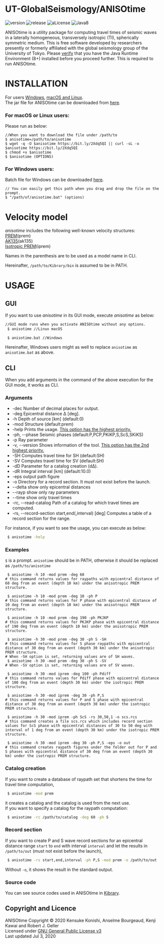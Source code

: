# UT-GlobalSeismology/ANISOtime

![version](https://img.shields.io/badge/version-1.3.8-yellow.svg)
![release](https://img.shields.io/badge/release-Taoyuan-yellow.svg)
![aLicense](https://img.shields.io/badge/license-GPL--3-blue.svg?style=flat)
![Java8](https://img.shields.io/badge/dependencies-JRE%208-brightgreen.svg)


ANISOtime is a utility package for computing travel times of seismic waves in a laterally homogeneous, transversely isotropic (TI), spherically symmetric medium. This is free software developed by researchers presently or formerly affiliated with the global seismology group of the University of Tokyo. 
Please [verify](https://java.com/ja/download/installed8.jsp) that you have the Java Runtime Environment (8+) installed before you proceed further. This is required to run ANISOtime.

# INSTALLATION

For users [Windows](#for-windows-users), [macOS and Linux](#for-macos-or-linux-users).  
The jar file for ANISOtime can be downloaded from [here](https://bit.ly/33hAaQy).

### For macOS or Linux users:
 
Please run as below:

    //When you want to download the file under /path/to 
    $ anisotime=/path/to/anisotime
    $ wget -q -O $anisotime https://bit.ly/2Xdq5QI || curl -sL -o $anisotime https://bit.ly/2Xdq5QI
    $ chmod +x $anisotime
    $ $anisotime (OPTIONS)

### For Windows users:

Batch file for Windows can be downloaded [here](https://bit.ly/2QUnqJr).

    // You can easily get this path when you drag and drop the file on the prompt.
    $ "/path/of/anisotime.bat" (options)

# Velocity model
*anisotime* includes the following well-known velocity structures:  
[PREM](http://ds.iris.edu/ds/products/emc-prem/)(prem)  
[AK135](http://ds.iris.edu/ds/products/emc-ak135-f/)(ak135)  
[Isotropic PREM](http://www.sciencedirect.com/science/article/pii/0031920181900467)(iprem)

Names in the parenthesis are to be used as a model name in CLI.

Hereinafter, ```/path/to/Kibrary/bin``` is assumed to be in PATH.

# USAGE
## GUI
If you want to use *anisotime* in its GUI mode, execute *anisotime* as below:
``` bash
//GUI mode runs when you activate ANISOtime without any options.
 $ anisotime //Linux macOS
```

```windows
 $ anisotime.bat //Windows
```

Hereinafter, Windows users might as well to replace ```anisotime``` as ```anisotime.bat``` as above.


## CLI
When you add arguments in the command of the above execution for the GUI mode,
it works as CLI.

### Arguments
* -dec <arg> Number of decimal places for output.
* -deg <arg> Epicentral distance &Delta; [deg].
* -h <arg>   Depth of source [km] (default:0)
* -mod <arg> Structure (default:prem)
* -help Prints the usage. <u>This option has the highest priority.</u>
* -ph, --phase <arg> Seismic phases (default:P,PCP,PKiKP,S,ScS,SKiKS)
* -p <arg> Ray parameter
* -v, --version Shows information of the tool. <u>This option has the 2nd highest priority.</u>
* -SH Computes travel time for SH (default:SH)
* -SV Computes travel time for SV (default:SH)
* -dD <arg> Parameter for a catalog creation (dΔ).
* -dR <arg> Integral interval [km] (default:10.0)
* -eps  output path figure
* -o <arg> Directory for a record section. It must not exist before the launch.
* --delta  show only epicentral distances
* --rayp   show only ray parameters
* --time     show only travel times
* -rc, --read-catalog <arg> Path of a catalog for which travel times are computed.
* -rs, --record-section <arg>   start,end(,interval) [deg] Computes a table of a record section for the range.

  

For instance, if you want to see the usage, you can execute as below:
``` bash
 $ anisotime -help
```

### Examples

```$``` is a prompt. ```anisotime``` should be in PATH, otherwise it should be replaced as ```/path/to/anisotime```
```
 $ anisotime -h 10 -mod prem -deg 60 
# this command returns values for raypaths with epicentral distance of 60 deg from an event (depth 10 km) under the anisotropic PREM structure.
```

```
 $ anisotime -h 10 -mod prem -deg 10 -ph P 
# this command returns values for P phase with epicentral distance of 10 deg from an event (depth 10 km) under the anisotropic PREM structure.
```

```
 $ anisotime -h 10 -mod prem -deg 190 -ph PKJKP 
# this command returns values for PKJKP phase with epicentral distance of 190 deg from an event (depth 10 km) under the anisotropic PREM structure.
```

```
 $ anisotime -h 30 -mod prem -deg 30 -ph S -SH 
# this command returns values for S phase raypaths with epicentral distance of 30 deg from an event (depth 30 km) under the anisotropic PREM structure. 
# When -SH option is set, returning values are of SH waves.
 $ anisotime -h 30 -mod prem -deg 30 -ph S -SV 
# When -SV option is set, returning values are of SV waves.
```

```
 $ anisotime -h 30 -mod iprem -deg 100 -ph Pdiff 
# this command returns values for Pdiff phase with epicentral distance of 100 deg from an event (depth 30 km) under the isotropic PREM structure.  
```

```
 $ anisotime -h 30 -mod iprem -deg 30 -ph P,S 
# this command returns values for P and S phase with epicentral distance of 30 deg from an event (depth 30 km) under the isotropic PREM structure.
```

```
 $ anisotime -h 30 -mod iprem -ph ScS -rs 30,50,1 -o scs.rcs 
# this command creates a file scs.rcs which includes record section values for ScS phase with epicentral distances of 30 to 50 deg with interval of 1 deg from an event (depth 30 km) under the isotropic PREM structure.
```

```
 $ anisotime -h 30 -mod iprem -deg 30 -ph P,S -eps -o out 
# this command creates raypath figures under the folder out for P and S phases with epicentral distance of 30 deg from an event (depth 30 km) under the isotropic PREM structure.
```
  




### Catalog creation
If you want to create a database of raypath set that shortens the time for travel time computation,
``` bash
 $ anisotime -mod prem
```
it creates a catalog and the catalog is used from the next use.  
If you want to specify a catalog for the raypath computation:
``` bash
 $ anisotime -rc /path/to/catalog -deg 60 -ph S
```

### Record section
If you want to create P and S wave record sections for an epicentral distance range ```start``` to ```end``` with interval ```interval``` and let the results in ```/path/to/out``` (must not exist before the launch),
```bash
 $ anisotime -rs start,end,interval -ph P,S -mod prem -o /path/to/out
```
Without ```-o```, it shows the result in the standard output.

### Source code
You can see source codes used in ANISOtime in [Kibrary](https://github.com/kensuke1984/Kibrary).

## Copyright and Licence
ANISOtime Copyright © 2020 Kensuke Konishi, Anselme Bourgeaud, Kenji Kawai and Robert J. Geller   
Licensed under [GNU General Public License v3](https://www.gnu.org/licenses/gpl-3.0.html)  
Last updated Jul 3, 2020
 

